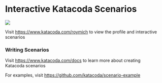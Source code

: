 # Interactive Katacoda Scenarios

[![](http://shields.katacoda.com/katacoda/roymich/count.svg)](https://www.katacoda.com/roymich "Get your profile on Katacoda.com")

Visit https://www.katacoda.com/roymich to view the profile and interactive scenarios

### Writing Scenarios
Visit https://www.katacoda.com/docs to learn more about creating Katacoda scenarios

For examples, visit https://github.com/katacoda/scenario-example
